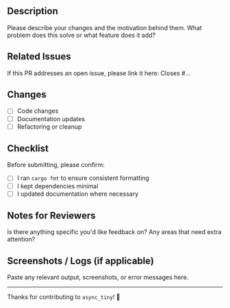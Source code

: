 ## Description

Please describe your changes and the motivation behind them. What problem does this solve or what feature does it add?

## Related Issues

If this PR addresses an open issue, please link it here:
Closes #...

## Changes

- [ ] Code changes
- [ ] Documentation updates
- [ ] Refactoring or cleanup

## Checklist

Before submitting, please confirm:

- [ ] I ran `cargo fmt` to ensure consistent formatting
- [ ] I kept dependencies minimal
- [ ] I updated documentation where necessary

## Notes for Reviewers

Is there anything specific you'd like feedback on? Any areas that need extra attention?

## Screenshots / Logs (if applicable)

Paste any relevant output, screenshots, or error messages here.

---

Thanks for contributing to `async_tiny`! 🎉
